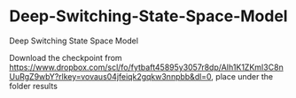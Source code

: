 # Deep-Switching-State-Space-Model
Deep Switching State Space Model


Download the checkpoint from https://www.dropbox.com/scl/fo/fytbaft45895y3057r8dp/AIh1K1ZKmI3C8nUuRgZ9wbY?rlkey=vovaus04jfeiqk2gqkw3nnpbb&dl=0, place under the folder results